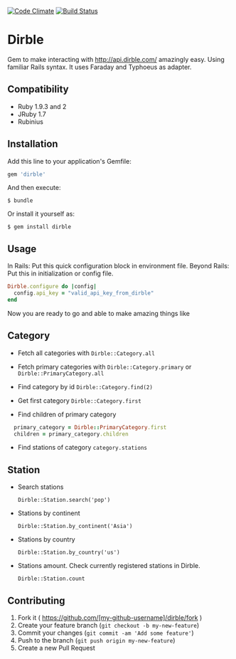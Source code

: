 [![Code Climate](https://codeclimate.com/github/Lackoftactics/dirble/badges/gpa.svg)](https://codeclimate.com/github/Lackoftactics/dirble)
[![Build Status](https://travis-ci.org/Lackoftactics/dirble.svg?branch=master)](https://travis-ci.org/Lackoftactics/dirble)
# Dirble

Gem to make interacting with http://api.dirble.com/ amazingly easy.
Using familiar Rails syntax. It uses Faraday and Typhoeus as adapter.

## Compatibility

* Ruby 1.9.3 and 2
* JRuby 1.7
* Rubinius

## Installation

Add this line to your application's Gemfile:

```ruby
gem 'dirble'
```

And then execute:

    $ bundle

Or install it yourself as:

    $ gem install dirble

## Usage

In Rails: Put this quick configuration block in environment file.
Beyond Rails: Put this in initialization or config file.
```ruby
Dirble.configure do |config|
  config.api_key = "valid_api_key_from_dirble"
end
```
Now you are ready to go and able to make amazing things like
## Category
* Fetch all categories with
  `Dirble::Category.all`

* Fetch primary categories with
  `Dirble::Category.primary` or
  `Dirble::PrimaryCategory.all`

* Find category by id
  `Dirble::Category.find(2)`

* Get first category
  `Dirble::Category.first`

* Find children of primary category
```ruby
  primary_category = Dirble::PrimaryCategory.first
  children = primary_category.children
```

* Find stations of category
  `category.stations`
## Station

* Search stations

  `Dirble::Station.search('pop')`

* Stations by continent

  `Dirble::Station.by_continent('Asia')`

* Stations by country

  `Dirble::Station.by_country('us')`

* Stations amount. Check currently registered stations in Dirble.

  `Dirble::Station.count`

## Contributing

1. Fork it ( https://github.com/[my-github-username]/dirble/fork )
2. Create your feature branch (`git checkout -b my-new-feature`)
3. Commit your changes (`git commit -am 'Add some feature'`)
4. Push to the branch (`git push origin my-new-feature`)
5. Create a new Pull Request
